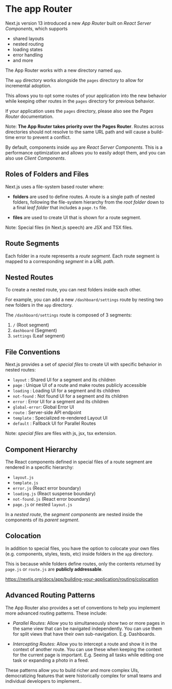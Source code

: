 # The app Router

Next.js version 13 introduced a new *App Router* built on *React Server Components*, which supports
- shared layouts
- nested routing
- loading states
- error handling
- and more

The App Router works with a new directory named `app`.

The `app` directory works alongside the `pages` directory to allow for incremental adoption.

This allows you to opt some routes of your application into the new behavior while keeping other routes in the `pages` directory for previous behavior.

If your application uses the `pages` directory, please also see the *Pages Router* documentation.

Note: **The App Router takes priority over the Pages Router**. Routes across directories should not resolve to the same URL path and will cause a build-time error to prevent a conflict.

By default, components inside `app` are *React Server Components*. This is a performance optimization and allows you to easily adopt them, and you can also use *Client Components*.

## Roles of Folders and Files

Next.js uses a file-system based router where:

- **folders** are used to define routes. A route is a single path of nested folders, following the file-system hierarchy from the *root folder* down to a final *leaf folder* that includes a `page.ts` file.

- **files** are used to create UI that is shown for a route segment.


Note: Special files (in Next.js speech) are JSX and TSX files.

## Route Segments

Each folder in a route represents a *route segment*. 
Each route segment is mapped to a corresponding *segment* in a *URL path*.

## Nested Routes

To create a nested route, you can nest folders inside each other. 

For example, you can add a new `/dashboard/settings` route by nesting two new folders in the `app` directory.

The `/dashboard/settings` route is composed of 3 segments:
1. `/`          (Root segment)
2. `dashboard`  (Segment)
3. `settings`   (Leaf segment)

## File Conventions

Next.js provides a set of *special files* to create UI with specific behavior in nested routes:
- `layout`      : Shared UI for a segment and its children
- `page`        : Unique UI of a route and make routes publicly accessible
- `loading`     : Loading UI for a segment and its children
- `not-found`   : Not found UI for a segment and its children
- `error`       : Error UI for a segment and its children
- `global-error`: Global Error UI
- `route`       : Server-side API endpoint
- `template`    : Specialized re-rendered Layout UI
- `default`     : Fallback UI for Parallel Routes

Note: *special files* are files with js, jsx, tsx extension.

## Component Hierarchy

The React components defined in special files of a route segment are rendered in a specific hierarchy:
- `layout.js`
- `template.js`
- `error.js`      (React error boundary)
- `loading.js`    (React suspense boundary)
- `not-found.js`  (React error boundary)
- `page.js` or nested `layout.js`

In a *nested route*, the *segment components* are nested inside the components of its *parent segment*.

## Colocation

In addition to special files, you have the option to colocate your own files (e.g. components, styles, tests, etc) inside folders in the `app` directory.

This is because while folders define routes, only the contents returned by `page.js` or `route.js` are **publicly addressable**.

https://nextjs.org/docs/app/building-your-application/routing/colocation

## Advanced Routing Patterns

The App Router also provides a set of conventions to help you implement more advanced routing patterns. These include:

* *Parallel Routes*: Allow you to simultaneously show two or more pages in the same view that can be navigated independently. You can use them for split views that have their own sub-navigation. E.g. Dashboards.

* *Intercepting Routes*: Allow you to intercept a route and show it in the context of another route. You can use these when keeping the context for the current page is important. E.g. Seeing all tasks while editing one task or expanding a photo in a feed.

These patterns allow you to build richer and more complex UIs, democratizing features that were historically complex for small teams and individual developers to implement..

